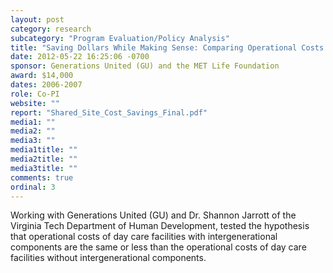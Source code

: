 ```yaml
---
layout: post
category: research
subcategory: "Program Evaluation/Policy Analysis"
title: "Saving Dollars While Making Sense: Comparing Operational Costs of Intergenerational Shared Site Facilities"
date: 2012-05-22 16:25:06 -0700
sponsor: Generations United (GU) and the MET Life Foundation
award: $14,000
dates: 2006-2007
role: Co-PI
website: ""
report: "Shared_Site_Cost_Savings_Final.pdf"
media1: ""
media2: ""
media3: ""
media1title: ""
media2title: ""
media3title: ""
comments: true
ordinal: 3
---
```


Working with Generations United (GU) and Dr. Shannon Jarrott of the Virginia Tech Department of Human Development, tested the hypothesis that operational costs of day care facilities with intergenerational components are the same or less than the operational costs of day care facilities without intergenerational components.
